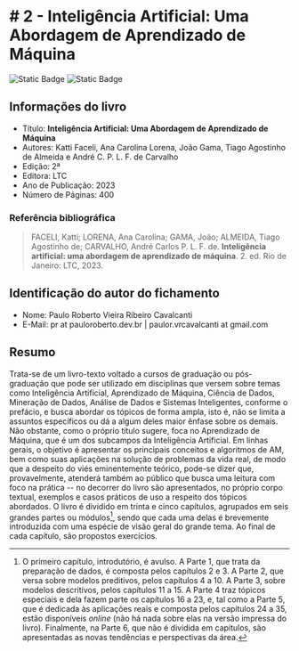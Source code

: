 # # 2 - Inteligência Artificial: Uma Abordagem de Aprendizado de Máquina

![Static Badge](https://img.shields.io/badge/Status-Estudando-grey?labelColor=31A8B8)
![Static Badge](https://img.shields.io/badge/Progresso-2_/_35-grey?labelColor=31A8B8)

## Informações do livro

- Título: **Inteligência Artificial: Uma Abordagem de Aprendizado de Máquina**
- Autores: Katti Faceli, Ana Carolina Lorena, João Gama, Tiago Agostinho de Almeida e André C. P. L. F. de Carvalho
- Edição: 2ª
- Editora: LTC
- Ano de Publicação: 2023
- Número de Páginas: 400

### Referência bibliográfica

> FACELI, Katti; LORENA, Ana Carolina; GAMA, João; ALMEIDA, Tiago Agostinho de; CARVALHO, André Carlos P. L. F. de. **Inteligência artificial: uma abordagem de aprendizado de máquina**. 2. ed. Rio de Janeiro: LTC, 2023.

## Identificação do autor do fichamento

- Nome: Paulo Roberto Vieira Ribeiro Cavalcanti
- E-Mail: pr at pauloroberto.dev.br | paulor.vrcavalcanti at gmail.com

## Resumo

Trata-se de um livro-texto voltado a cursos de graduação ou pós-graduação que pode ser utilizado em disciplinas que versem sobre temas como Inteligência Artificial, Aprendizado de Máquina, Ciência de Dados, Mineração de Dados, Análise de Dados e Sistemas Inteligentes, conforme o prefácio, e busca abordar os tópicos de forma ampla, isto é, não se limita a assuntos específicos ou dá a algum deles maior ênfase sobre os demais. Não obstante, como o próprio título sugere, foca no Aprendizado de Máquina, que é um dos subcampos da Inteligência Artificial. Em linhas gerais, o objetivo é apresentar os principais conceitos e algoritmos de AM, bem como suas aplicações na solução de problemas da vida real, de modo que a despeito do viés eminentemente teórico, pode-se dizer que, provavelmente, atenderá também ao público que busca uma leitura com foco na prática -- no decorrer do livro são apresentados, no próprio corpo textual, exemplos e casos práticos de uso a respeito dos tópicos abordados. O livro é dividido em trinta e cinco capítulos, agrupados em seis grandes partes ou módulos[^1], sendo que cada uma delas é brevemente introduzida com uma espécie de visão geral do grande tema. Ao final de cada capítulo, são propostos exercícios.

[^1]: O primeiro capítulo, introdutório, é avulso. A Parte 1, que trata da preparação de dados, é composta pelos capítulos 2 e 3. A Parte 2, que versa sobre modelos preditivos, pelos capítulos 4 a 10. A Parte 3, sobre modelos descritivos, pelos capítulos 11 a 15. A Parte 4 traz tópicos especiais e dela fazem parte os capítulos 16 a 23, e, tal como a Parte 5, que é dedicada às aplicações reais e composta pelos capítulos 24 a 35, estão disponíveis *online* (não há nada sobre elas na versão impressa do livro). Finalmente, na Parte 6, que não é dividida em capítulos, são apresentadas as novas tendências e perspectivas da área.
